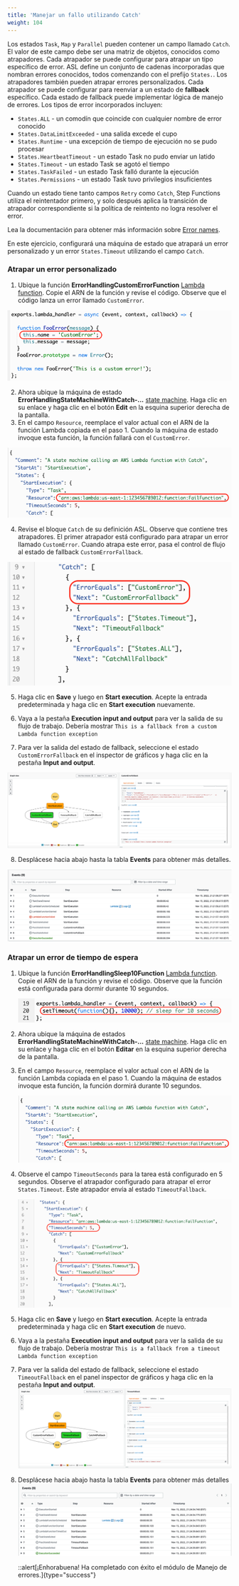 ```yaml
---
title: 'Manejar un fallo utilizando Catch'
weight: 104
---
```


Los estados `Task`, `Map` y `Parallel` pueden contener un campo llamado `Catch`. El valor de este campo debe ser una matriz de objetos, conocidos como atrapadores. Cada atrapador se puede configurar para atrapar un tipo específico de error. ASL define un conjunto de cadenas incorporadas que nombran errores conocidos, todos comenzando con el prefijo `States.`. Los atrapadores también pueden atrapar errores personalizados. Cada atrapador se puede configurar para reenviar a un estado de **fallback** específico. Cada estado de fallback puede implementar lógica de manejo de errores. Los tipos de error incorporados incluyen:

- `States.ALL` - un comodín que coincide con cualquier nombre de error conocido
- `States.DataLimitExceeded` - una salida excede el cupo
- `States.Runtime` - una excepción de tiempo de ejecución no se pudo procesar
- `States.HeartbeatTimeout` - un estado Task no pudo enviar un latido
- `States.Timeout` - un estado Task se agotó el tiempo
- `States.TaskFailed` - un estado Task falló durante la ejecución
- `States.Permissions` - un estado Task tuvo privilegios insuficientes

Cuando un estado tiene tanto campos `Retry` como `Catch`, Step Functions utiliza el reintentador primero, y solo después aplica la transición de atrapador correspondiente si la política de reintento no logra resolver el error.

Lea la documentación para obtener más información sobre [Error names](https://docs.aws.amazon.com/step-functions/latest/dg/concepts-error-handling.html).

En este ejercicio, configurará una máquina de estado que atrapará un error personalizado y un error `States.Timeout` utilizando el campo `Catch`.

### Atrapar un error personalizado

1. Ubique la función **ErrorHandlingCustomErrorFunction** [Lambda function](https://console.aws.amazon.com/lambda/home). Copie el ARN de la función y revise el código. Observe que el código lanza un error llamado `CustomError`.

![Lambda function throws CustomError](/static/img/module-8/error-handling-lambda-function-custom-error.png)

2. Ahora ubique la máquina de estado **ErrorHandlingStateMachineWithCatch-...** [state machine](https://console.aws.amazon.com/states/home). Haga clic en su enlace y haga clic en el botón **Edit** en la esquina superior derecha de la pantalla.
3. En el campo `Resource`, reemplace el valor actual con el ARN de la función Lambda copiada en el paso 1. Cuando la máquina de estado invoque esta función, la función fallará con el `CustomError`.

![Replace Lambda function ARN](/static/img/module-8/error-handling-state-machine-catch.png)

4. Revise el bloque `Catch` de su definición ASL. Observe que contiene tres atrapadores. El primer atrapador está configurado para atrapar un error llamado `CustomError`. Cuando atrapa este error, pasa el control de flujo al estado de fallback `CustomErrorFallback`.

![Catch CustomError](/static/img/module-8/error-handling-state-machine-catch-custom-error.png)

5. Haga clic en **Save** y luego en **Start execution**. Acepte la entrada predeterminada y haga clic en **Start execution** nuevamente.

6. Vaya a la pestaña **Execution input and output** para ver la salida de su flujo de trabajo. Debería mostrar `This is a fallback from a custom Lambda function exception`

7. Para ver la salida del estado de fallback, seleccione el estado `CustomErrorFallback` en el inspector de gráficos y haga clic en la pestaña **Input and output**.

![Failure using Catch output](/static/img/module-8/error-handling-custom-error-catch-output.png)

8. Desplácese hacia abajo hasta la tabla **Events** para obtener más detalles.

![Failure using Catch event history](/static/img/module-8/error-handling-custom-error-catch-event-history.png)

### Atrapar un error de tiempo de espera

1. Ubique la función **ErrorHandlingSleep10Function** [Lambda function](https://console.aws.amazon.com/lambda/home). Copie el ARN de la función y revise el código. Observe que la función está configurada para dormir durante 10 segundos.

   ![La función Lambda duerme durante 10 segundos](/static/img/module-8/error-handling-lambda-sleep10.png)

2. Ahora ubique la máquina de estados **ErrorHandlingStateMachineWithCatch-...** [state machine](https://console.aws.amazon.com/states/home). Haga clic en su enlace y haga clic en el botón **Editar** en la esquina superior derecha de la pantalla.

3. En el campo `Resource`, reemplace el valor actual con el ARN de la función Lambda copiada en el paso 1. Cuando la máquina de estados invoque esta función, la función dormirá durante 10 segundos.

   ![Replace Lambda function ARN](/static/img/module-8/error-handling-state-machine-catch.png)

4. Observe el campo `TimeoutSeconds` para la tarea está configurado en 5 segundos. Observe el atrapador configurado para atrapar el error `States.Timeout`. Este atrapador envía al estado `TimeoutFallback`.

   ![Review the Timeout Catcher](/static/img/module-8/error-handling-state-machine-timeout.png)

5. Haga clic en **Save** y luego en **Start execution**. Acepte la entrada predeterminada y haga clic en **Start execution** de nuevo.

6. Vaya a la pestaña **Execution input and output** para ver la salida de su flujo de trabajo. Debería mostrar `This is a fallback from a timeout Lambda function exception`

7. Para ver la salida del estado de fallback, seleccione el estado `TimeoutFallback` en el panel inspector de gráficos y haga clic en la pestaña **Input and output**.
   ![Failure using Catch output](/static/img/module-8/error-handling-timeout-error-catch-output.png)

8. Desplácese hacia abajo hasta la tabla **Events** para obtener más detalles
   ![Failure using Catch event history](/static/img/module-8/error-handling-timeout-error-catch-event-history.png)

   ::alert[¡Enhorabuena! Ha completado con éxito el módulo de Manejo de errores.]{type="success"}
